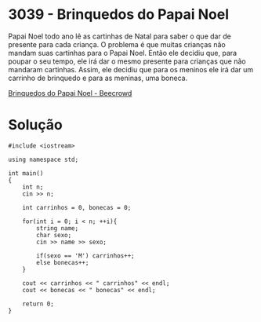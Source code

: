 # 3039 - Brinquedos do Papai Noel

Papai Noel todo ano lê as cartinhas de Natal para saber o que dar de presente para cada criança. O problema é que muitas crianças não mandam suas cartinhas para o Papai Noel. Então ele decidiu que, para poupar o seu tempo, ele irá dar o mesmo presente para crianças que não mandaram cartinhas. Assim, ele decidiu que para os meninos ele irá dar um carrinho de brinquedo e para as meninas, uma boneca.

[Brinquedos do Papai Noel - Beecrowd](https://judge.beecrowd.com/pt/problems/view/3039)

# Solução

```
#include <iostream>

using namespace std;

int main()
{
    int n;
    cin >> n;
    
    int carrinhos = 0, bonecas = 0;
    
    for(int i = 0; i < n; ++i){
        string name;
        char sexo;
        cin >> name >> sexo;
        
        if(sexo == 'M') carrinhos++;
        else bonecas++;
    }
    
    cout << carrinhos << " carrinhos" << endl;
    cout << bonecas << " bonecas" << endl;

    return 0;
}
```